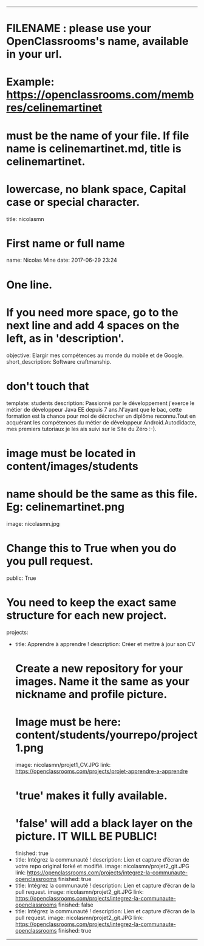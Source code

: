 ---

# FILENAME : please use your OpenClassrooms's name, available in your url.
# Example: https://openclassrooms.com/membres/celinemartinet
# must be the name of your file. If file name is celinemartinet.md, title is celinemartinet.
# lowercase, no blank space, Capital case or special character.
title: nicolasmn

# First name or full name
name: Nicolas Mine
date: 2017-06-29 23:24

# One line.
# If you need more space, go to the next line and add 4 spaces on the left, as in 'description'.
objective: Elargir mes compétences au monde du mobile et de Google.
short_description: Software craftmanship.

# don't touch that
template: students
description:
    Passionné par le développement j'exerce le métier de développeur Java EE depuis 7 ans.N'ayant que le bac, cette formation est la chance pour moi de décrocher un diplôme reconnu.Tout en acquérant les compétences du métier de développeur Android.Autodidacte, mes premiers tutoriaux je les ais suivi sur le Site du Zéro :-).

# image must be located in content/images/students
# name should be the same as this file. Eg: celinemartinet.png
image: nicolasmn.jpg

# Change this to True when you do you pull request.
public: True

# You need to keep the exact same structure for each new project.
projects:
  - title: Apprendre à apprendre !
    description: Créer et mettre à jour son CV
    # Create a new repository for your images. Name it the same as your nickname and profile picture.
    # Image must be here: content/students/yourrepo/project1.png
    image: nicolasmn/projet1_CV.JPG
    link: https://openclassrooms.com/projects/projet-apprendre-a-apprendre
    # 'true' makes it fully available.
    # 'false' will add a black layer on the picture. IT WILL BE PUBLIC!
    finished: true
  - title: Intégrez la communauté !
    description: Lien et capture d’écran de votre repo original forké et modifié.
    image: nicolasmn/projet2_git.JPG
    link: https://openclassrooms.com/projects/integrez-la-communaute-openclassrooms
    finished: true
  - title: Intégrez la communauté !
    description: Lien et capture d’écran de la pull request.
    image: nicolasmn/projet2_git.JPG
    link: https://openclassrooms.com/projects/integrez-la-communaute-openclassrooms
    finished: false
  - title: Intégrez la communauté !
    description: Lien et capture d’écran de la pull request. 
    image: nicolasmn/projet2_git.JPG
    link: https://openclassrooms.com/projects/integrez-la-communaute-openclassrooms
    finished: true
---